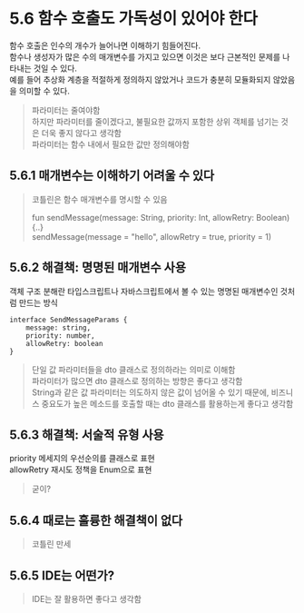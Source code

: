 # 5.6 함수 호출도 가독성이 있어야 한다

함수 호출은 인수의 개수가 늘어나면 이해하기 힘들어진다.  
함수나 생성자가 많은 수의 매개변수를 가지고 있으면 이것은 보다 근본적인 문제를 나타내는 것일 수 있다.  
예를 들어 추상화 계층을 적절하게 정의하지 않았거나 코드가 충분히 모듈화되지 않았음을 의미할 수 있다.  

> 파라미터는 줄여야함  
> 하지만 파라미터를 줄이겠다고, 불필요한 값까지 포함한 상위 객체를 넘기는 것은 더욱 좋지 않다고 생각함  
> 파라미터는 함수 내에서 필요한 값만 정의해야함  

## 5.6.1 매개변수는 이해하기 어려울 수 있다

> 코틀린은 함수 매개변수를 명시할 수 있음  
> 
> fun sendMessage(message: String, priority: Int, allowRetry: Boolean) {..}  
> sendMessage(message = "hello", allowRetry = true, priority = 1)  

## 5.6.2 해결책: 명명된 매개변수 사용

객체 구조 분해란 타입스크립트나 자바스크립트에서 볼 수 있는 명명된 매개변수인 것처럼 만드는 방식  
```
interface SendMessageParams {
    message: string,
    priority: number,
    allowRetry: boolean
}
```

> 단일 값 파라미터들을 dto 클래스로 정의하라는 의미로 이해함  
> 파라미터가 많으면 dto 클래스로 정의하는 방향은 좋다고 생각함  
> String과 같은 값 파라미터는 의도하지 않은 값이 넘어올 수 있기 때문에, 비즈니스 중요도가 높은 메소드를 호출할 때는 dto 클래스를 활용하는게 좋다고 생각함  

## 5.6.3 해결책: 서술적 유형 사용

priority 메세지의 우선순의를 클래스로 표현  
allowRetry 재시도 정책을 Enum으로 표현  

> 굳이?

## 5.6.4 때로는 훌륭한 해결책이 없다

> 코틀린 만세

## 5.6.5 IDE는 어떤가?

> IDE는 잘 활용하면 좋다고 생각함
